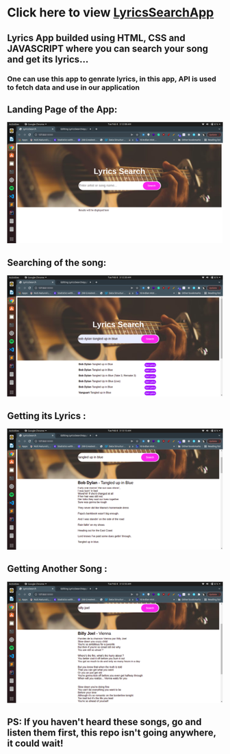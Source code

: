 # Click here to view <a href ="https://shauryadixit123.github.io/LyricsSearchApp/">LyricsSearchApp</a>

## Lyrics App builded using HTML, CSS and JAVASCRIPT where you can search your song and get its lyrics...


<h3>One can use this app to genrate lyrics, in this app, API is used to fetch data and use in our application</h3>

## Landing Page of the App:

<img src= "https://github.com/ShauryaDixit123/LyricsSearchApp/blob/main/img2.png">

## Searching of the song: 

<img src= "https://github.com/ShauryaDixit123/LyricsSearchApp/blob/main/img3.png">

## Getting its Lyrics : 

<img src= "https://github.com/ShauryaDixit123/LyricsSearchApp/blob/main/img1.png">

## Getting Another Song :

<img src = "https://github.com/ShauryaDixit123/LyricsSearchApp/blob/main/img5.png">

## PS: If you haven't heard these songs, go and listen them first, this repo isn't going anywhere, it could wait!
